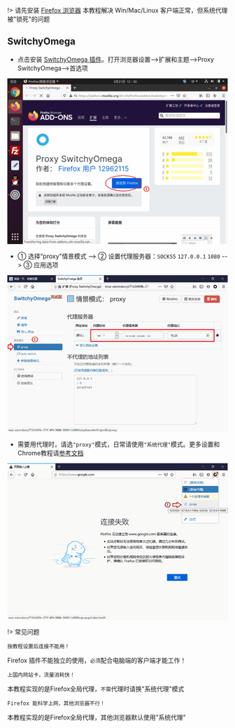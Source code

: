 
!> 请先安装 [Firefox 浏览器](https://www.mozilla.org/zh-CN/firefox/) 本教程解决 Win/Mac/Linux 客户端正常，但系统代理被"锁死"的问题

## SwitchyOmega

* 点击安装 [SwitchyOmega 插件](https://addons.mozilla.org/zh-CN/firefox/addon/switchyomega/)。打开浏览器设置-->扩展和主题-->Proxy SwitchyOmega-->首选项

![linux1](media/firefox/1.gif ':size=720')

* ① 选择“proxy”情景模式 --> ② 设置代理服务器：`SOCKS5` `127.0.0.1` `1080` --> ③ 应用选项

![linux2](media/firefox/2.gif ':size=720')

* 需要用代理时，请选`"proxy"`模式，日常请使用`"系统代理"`模式。更多设置和Chrome教程请[参考文档](https://github.com/FelisCatus/SwitchyOmega/wiki)

![linux3](media/firefox/3.gif ':size=720')

!> 常见问题

  ```shell
按教程设置后连接不能用！
```
Firefox 插件不能独立的使用，`必须`配合电脑端的客户端才能工作！

  ```shell
上国内网站卡，流量消耗快！
```
本教程实现的是Firefox全局代理，`不需`代理时请换"系统代理"模式

  ```shell
Firefox 能科学上网，其他浏览器不行！
```
本教程实现的是Firefox全局代理，其他浏览器默认使用"系统代理"

